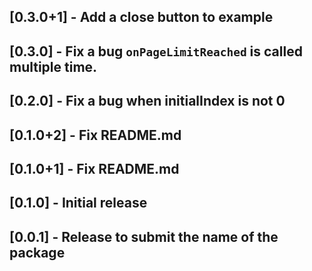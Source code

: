 ## [0.3.0+1] - Add a close button to example

## [0.3.0] - Fix a bug `onPageLimitReached` is called multiple time.

## [0.2.0] - Fix a bug when initialIndex is not 0

## [0.1.0+2] - Fix README.md

## [0.1.0+1] - Fix README.md

## [0.1.0] - Initial release

## [0.0.1] - Release to submit the name of the package
